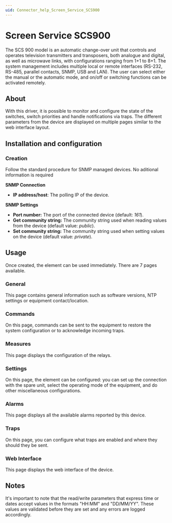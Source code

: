 ```yaml
---
uid: Connector_help_Screen_Service_SCS900
---
```


# Screen Service SCS900

The SCS 900 model is an automatic change-over unit that controls and operates television transmitters and transposers, both analogue and digital, as well as microwave links, with configurations ranging from 1+1 to 8+1. The system management includes multiple local or remote interfaces (RS-232, RS-485, parallel contacts, SNMP, USB and LAN). The user can select either the manual or the automatic mode, and on/off or switching functions can be activated remotely.

## About

With this driver, it is possible to monitor and configure the state of the switches, switch priorities and handle notifications via traps. The different parameters from the device are displayed on multiple pages similar to the web interface layout.

## Installation and configuration

### Creation

Follow the standard procedure for SNMP managed devices. No aditional information is required

**SNMP Connection**

- **IP address/host**: The polling IP of the device.

**SNMP Settings**

- **Port number:** The port of the connected device (default: *161*).
- **Get community string:** The community string used when reading values from the device (default value: *public*).
- **Set community string:** The community string used when setting values on the device (default value: *private*).

## Usage

Once created, the element can be used immediately. There are 7 pages available.

### General

This page contains general information such as software versions, NTP settings or equipment contact/location.

### Commands

On this page, commands can be sent to the equipment to restore the system configuration or to acknowledge incoming traps.

### Measures

This page displays the configuration of the relays.

### Settings

On this page, the element can be configured: you can set up the connection with the spare unit, select the operating mode of the equipment, and do other miscellaneous configurations.

### Alarms

This page displays all the available alarms reported by this device.

### Traps

On this page, you can configure what traps are enabled and where they should they be sent.

### Web Interface

This page displays the web interface of the device.

## Notes

It's important to note that the read/write parameters that express time or dates accept values in the formats "HH:MM" and "DD/MM/YY". These values are validated before they are set and any errors are logged accordingly.
